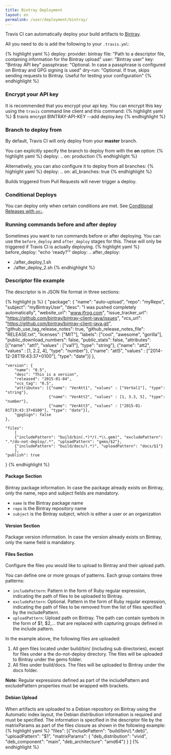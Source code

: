 ```yaml
---
title: Bintray Deployment
layout: en
permalink: /user/deployment/bintray/
---
```


Travis CI can automatically deploy your build artifacts to [Bintray](https://bintray.com/).

All you need to do is add the following to your `.travis.yml`:

{% highlight yaml %}
deploy:
  provider: bintray
  file: "Path to a descriptor file, containing information for the Bintray upload"
  user: "Bintray user"
  key: "Bintray API key"
  passphrase: "Optional. In case a passphrase is configured on Bintray and GPG signing is used"
  dry-run: "Optional. If true, skips sending requests to Bintray. Useful for testing your configuration"
{% endhighlight %}

### Encrypt your API key

It is recommended that you encrypt your api key. You can encrypt this key using the `travis` command line client and this command:
{% highlight yaml %}
$ travis encrypt BINTRAY-API-KEY --add deploy.key
{% endhighlight %}

### Branch to deploy from

By default, Travis CI will only deploy from your **master** branch.

You can explicitly specify the branch to deploy from with the **on** option:
{% highlight yaml %}
deploy:
  ..
  on: production
{% endhighlight %}

Alternatively, you can also configure it to deploy from all branches:
{% highlight yaml %}
deploy:
  ..
  on:
    all_branches: true
{% endhighlight %}

Builds triggered from Pull Requests will never trigger a deploy.

### Conditional Deploys

You can deploy only when certain conditions are met.
See [Conditional Releases with `on:`](/user/deployment#Conditional-Releases-with-on%3A).

### Running commands before and after deploy

Sometimes you want to run commands before or after deploying. You can use the `before_deploy` and `after_deploy` stages for this. These will only be triggered if Travis CI is actually deploying.
{% highlight yaml %}
before_deploy: "echo 'ready?'"
deploy:
  ..
after_deploy:
  - ./after_deploy_1.sh
  - ./after_deploy_2.sh
{% endhighlight %}

### Descriptor file example

The descriptor is in JSON file format in three sections:

{% highlight js %}
{
    "package": {
        "name": "auto-upload",
        "repo": "myRepo",
        "subject": "myBintrayUser",
        "desc": "I was pushed completely automatically",
        "website_url": "www.jfrog.com",
        "issue_tracker_url": "https://github.com/bintray/bintray-client-java/issues",
        "vcs_url": "https://github.com/bintray/bintray-client-java.git",
        "github_use_tag_release_notes": true,
        "github_release_notes_file": "RELEASE.txt",
        "licenses": ["MIT"],
        "labels": ["cool", "awesome", "gorilla"],
        "public_download_numbers": false,
        "public_stats": false,
        "attributes": [{"name": "att1", "values" : ["val1"], "type": "string"},
                       {"name": "att2", "values" : [1, 2.2, 4], "type": "number"},
                       {"name": "att5", "values" : ["2014-12-28T19:43:37+0100"], "type": "date"}]
    },

    "version": {
        "name": "0.5",
        "desc": "This is a version",
        "released": "2015-01-04",
        "vcs_tag": "0.5",
        "attributes": [{"name": "VerAtt1", "values" : ["VerVal1"], "type": "string"},
                       {"name": "VerAtt2", "values" : [1, 3.3, 5], "type": "number"},
                       {"name": "VerAtt3", "values" : ["2015-01-01T19:43:37+0100"], "type": "date"}],
        "gpgSign": false
    },

    "files":
        [
        {"includePattern": "build/bin(.*)*/(.*\\.gem)", "excludePattern": ".*/do-not-deploy/.*", "uploadPattern": "gems/$2"},
        {"includePattern": "build/docs/(.*)", "uploadPattern": "docs/$1"}
        ],
    "publish": true
}
{% endhighlight %}

#### Package Section

Bintray package information. In case the package already exists on Bintray, only the name, repo and subject fields are mandatory.

* `name` is the Bintray package name
* `repo` is the Bintray repository name
* `subject` is the Bintray subject, which is either a user or an organization

#### Version Section

Package version information. In case the version already exists on Bintray, only the name field is mandatory.

#### Files Section

Configure the files you would like to upload to Bintray and their upload path.

You can define one or more groups of patterns. Each group contains three patterns:

* `includePattern`: Pattern in the form of Ruby regular expression, indicating the path of files to be uploaded to Bintray.
* `excludePattern`: Optional. Pattern in the form of Ruby regular expression, indicating the path of files to be removed from the list of files specified by the includePattern.
* `uploadPattern`: Upload path on Bintray. The path can contain symbols in the form of $1, $2,... that are replaced with capturing groups defined in the include pattern.

In the example above, the following files are uploaded:

1. All gem files located under build/bin/ (including sub directories), except for files under a the do-not-deploy directory.  The files will be uploaded to Bintray under the gems folder.
2. All files under build/docs. The files will be uploaded to Bintray under the docs folder.

**Note:** Regular expressions defined as part of the includePattern and excludePattern properties must be wrapped with brackets.


#### Debian Upload

When artifacts are uploaded to a Debian repository on Bintray using the Automatic index layout, the Debian distribution information is required and must be specified. The information is specified in the descriptor file by the matrixParams as part of the files closure as shown in the following example:
{% highlight yaml %}
"files":
    [{"includePattern": "build/bin/(.*\.deb)", "uploadPattern": "$1",
    "matrixParams": {
        "deb_distribution": "vivid",
        "deb_component": "main",
        "deb_architecture": "amd64"}
    }
]
{% endhighlight %}
